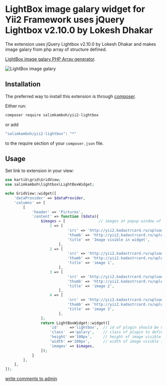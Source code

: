 # LightBox image galary widget for Yii2 Framework uses jQuery Lightbox v2.10.0 by Lokesh Dhakar

The extension uses jQuery Lightbox v2.10.0 by Lokesh Dhakar and makes image galary from php array of structure defined.

[LightBox image galary PHP Array generator](http://yii2.kadastrcard.ru/lightbox).

![LightBox image galary](http://yii2.kadastrcard.ru/uploads/lightbox.jpg)

## Installation

The preferred way to install this extension is through [composer](http://getcomposer.org/download/).

Either run:

```bash
composer require salimkamboh/yii2-lightbox
```

or add

```bash
"salimkamboh/yii2-lightbox": "*"
```

to the require section of your `composer.json` file.

Usage
-----

Set link to extension in your view:

```php
use kartik\grid\GridView;
use salimkamboh\lightbox\LightBoxWidget;

echo GridView::widget([
    'dataProvider' => $dataProvider,
    'columns' => [
        [
            'header' => 'Pictures',
            'content' => function ($data){
                $images = [               // images at popup window of prettyPhoto galary
                    1 => [
                            'src' => 'http://yii2.kadastrcard.ru/uploads/prettyphoto/image1.jpg',
                            'thumb' => 'http://yii2.kadastrcard.ru/uploads/prettyphoto/image1.jpg',
                            'title' => 'Image visible in widget',
                        ],
                    2 => [
                            'src' => 'http://yii2.kadastrcard.ru/uploads/prettyphoto/image2.jpg',
                            'thumb' => 'http://yii2.kadastrcard.ru/uploads/prettyphoto/image2.jpg',
                            'title' => 'image 1',
                        ],
                    3 => [
                            'src' => 'http://yii2.kadastrcard.ru/uploads/prettyphoto/image3.jpg',
                            'thumb' => 'http://yii2.kadastrcard.ru/uploads/prettyphoto/image3.jpg',
                            'title' => 'image 2',
                        ],
                    4 => [
                            'src' => 'http://yii2.kadastrcard.ru/uploads/prettyphoto/image4.jpg',
                            'thumb' => 'http://yii2.kadastrcard.ru/uploads/prettyphoto/image4.jpg',
                            'title' => 'image 3',
                        ],
                ];
                return LightBoxWidget::widget([
                    'id'     =>'lightbox',  // id of plugin should be unique at page
                    'class'  =>'galary',    // class of plugin to define style
                    'height' =>'100px',     // height of image visible in widget
                    'width' =>'100px',      // width of image visible in widget
                    'images' => $images,
                ]);
            }
        ],
    ],
]);
```
<a href="mailto:salimkamboh@gmail.com">write comments to admin</a>

